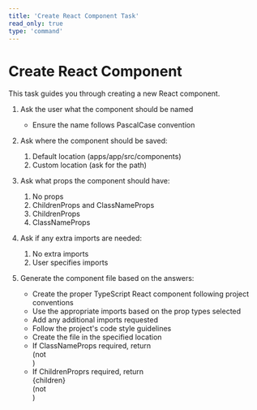 ```yaml
---
title: 'Create React Component Task'
read_only: true
type: 'command'
---
```


# Create React Component

This task guides you through creating a new React component.

1. Ask the user what the component should be named

   - Ensure the name follows PascalCase convention

2. Ask where the component should be saved:

   1. Default location (apps/app/src/components)
   2. Custom location (ask for the path)

3. Ask what props the component should have:

   1. No props
   2. ChildrenProps and ClassNameProps
   3. ChildrenProps
   4. ClassNameProps

4. Ask if any extra imports are needed:

   1. No extra imports
   2. User specifies imports

5. Generate the component file based on the answers:
   - Create the proper TypeScript React component following project conventions
   - Use the appropriate imports based on the prop types selected
   - Add any additional imports requested
   - Follow the project's code style guidelines
   - Create the file in the specified location
   - If ClassNameProps required, return <Div className={[className]}></Div> (not <div>)
   - If ChildrenProprs required, return <Div>{children}</Div> (not <div>)
